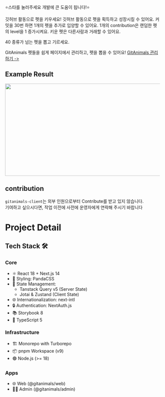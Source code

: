 

⭐스타를 눌러주세요 개발에 큰 도움이 됩니다!⭐️

깃허브 활동으로 펫을 키우세요!
깃허브 활동으로 펫을 획득하고 성장시킬 수 있어요.
커밋을 30번 하면 1개의 펫을 추가로 입양할 수 있어요.
1개의 contribution은 랜덤한 펫의 level을 1 증가시켜요.
키운 펫은 다른사람과 거래할 수 있어요.

40 종류가 넘는 펫을 뽑고 기르세요.

GitAnimals 펫들을 쉽게 페이지에서 관리하고, 펫을 뽑을 수 있어요!
[GitAnimals 관리하기 ->](https://www.gitanimals.org/)


## Example Result

<a href="https://github.com/devxb/gitanimals">
<img
  src="https://render.gitanimals.org/farms/sumi-0011"
  width="600"
  height="300"
/>
</a>

## contribution
`gitanimals-client`는 외부 인원으로부터 Contribute를 받고 있지 않습니다.   
기여하고 싶으시다면, 작업 이전에 사전에 운영자에게 연락해 주시기 바랍니다


# Project Detail

## Tech Stack 🛠️
### Core
- ⚛️ React 18 + Next.js 14
- 🎨 Styling: PandaCSS
- 🔄 State Management: 
  - Tanstack Query v5 (Server State)
  - Jotai & Zustand (Client State)
- 🌐 Internationalization: next-intl
- 🔒 Authentication: NextAuth.js
- 📚 Storybook 8
- 🧪 TypeScript 5

### Infrastructure
- 🏗️ Monorepo with Turborepo
- 📦 pnpm Workspace (v9)
- 🟢 Node.js (>= 18)

### Apps
- 🌐 Web (@gitanimals/web)
- 👨‍💼 Admin (@gitanimals/admin)
